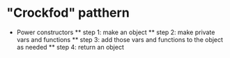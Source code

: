 # "Crockfod" patthern
* Power constructors
** step 1: make an object
** step 2: make private vars and functions
** step 3: add those vars and functions to the object as needed
** step 4: return an object
